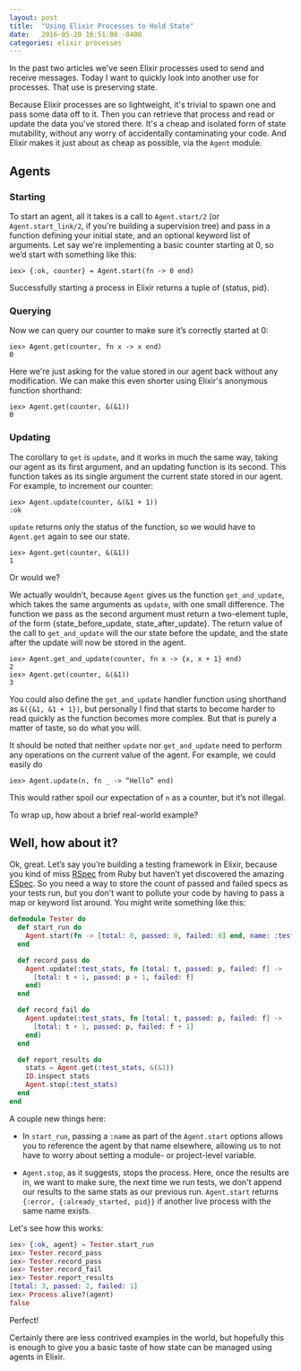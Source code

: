 ```yaml
---
layout: post
title:  "Using Elixir Processes to Hold State"
date:   2016-05-20 16:51:00 -0400
categories: elixir processes
---
```


In the past two articles we've seen Elixir processes used to send and receive messages. Today I want to quickly look into another use for processes. That use is preserving state.

Because Elixir processes are so lightweight, it's trivial to spawn one and pass some data off to it. Then you can retrieve that process and read or update the data you've stored there. It's a cheap and isolated form of state mutability, without any worry of accidentally contaminating your code. And Elixir makes it just about as cheap as possible, via the `Agent` module.

## Agents

### Starting

To start an agent, all it takes is a call to `Agent.start/2` (or `Agent.start_link/2`, if you're building a supervision tree) and pass in a function defining your initial state, and an optional keyword list of arguments. Let say we're implementing a basic counter starting at 0, so we’d start with something like this:

    iex> {:ok, counter} = Agent.start(fn -> 0 end)

Successfully starting a process in Elixir returns a tuple of {status, pid}.

### Querying

Now we can query our counter to make sure it’s correctly started at 0:

    iex> Agent.get(counter, fn x -> x end)
    0

Here we're just asking for the value stored in our agent back without any modification. We can make this even shorter using Elixir's anonymous function shorthand:

    iex> Agent.get(counter, &(&1))
    0

### Updating

The corollary to `get` is `update`, and it works in much the same way, taking our agent as its first argument, and an updating function is its second. This function takes as its single argument the current state stored in our agent. For example, to increment our counter:

    iex> Agent.update(counter, &(&1 + 1))
    :ok

`update` returns only the status of the function, so we would have to `Agent.get` again to see our state.

    iex> Agent.get(counter, &(&1))
    1

Or would we?

We actually wouldn’t, because `Agent` gives us the function `get_and_update`, which takes the same arguments as `update`, with one small difference. The function we pass as the second argument must return a two-element tuple, of the form {state_before_update, state_after_update}. The return value of the call to `get_and_update` will the our state before the update, and the state after the update will now be stored in the agent.

    iex> Agent.get_and_update(counter, fn x -> {x, x + 1} end)
    2
    iex> Agent.get(counter, &(&1))
    3

You could also define the `get_and_update` handler function using shorthand as `&({&1, &1 + 1})`, but personally I find that starts to become harder to read quickly as the function becomes more complex. But that is purely a matter of taste, so do what you will.

It should be noted that neither `update` nor `get_and_update` need to perform any operations on the current value of the agent. For example, we could easily do

    iex> Agent.update(n, fn _ -> “Hello” end)

This would rather spoil our expectation of `n` as a counter, but it’s not illegal.

To wrap up, how about a brief real-world example?

## Well, how about it?

Ok, great. Let’s say you’re building a testing framework in Elixir, because you kind of miss [RSpec](http://rspec.info/) from Ruby but haven’t yet discovered the amazing [ESpec](https://github.com/antonmi/espec). So you need a way to store the count of passed and failed specs as your tests run, but you don't want to pollute your code by having to pass a map or keyword list around. You might write something like this:

```elixir
defmodule Tester do
  def start_run do
    Agent.start(fn -> [total: 0, passed: 0, failed: 0] end, name: :test_stats)
  end

  def record_pass do
    Agent.update(:test_stats, fn [total: t, passed: p, failed: f] ->
      [total: t + 1, passed: p + 1, failed: f]
    end)
  end

  def record_fail do
    Agent.update(:test_stats, fn [total: t, passed: p, failed: f] ->
      [total: t + 1, passed: p, failed: f + 1]
    end)
  end

  def report_results do
    stats = Agent.get(:test_stats, &(&1))
    IO.inspect stats
    Agent.stop(:test_stats)
  end
end
```

A couple new things here:

* In `start_run`, passing a `:name` as part of the `Agent.start` options allows you to reference the agent by that name elsewhere,
allowing us to not have to worry about setting a module- or project-level variable.

* `Agent.stop`, as it suggests, stops the process. Here, once the results are in, we want to make sure, the next time we run tests,
we don't append our results to the same stats as our previous run. `Agent.start` returns `{:error, {:already_started, pid}}` if
another live process with the same name exists.

Let's see how this works:

```elixir
iex> {:ok, agent} = Tester.start_run
iex> Tester.record_pass
iex> Tester.record_pass
iex> Tester.record_fail
iex> Tester.report_results
[total: 3, passed: 2, failed: 1]
iex> Process.alive?(agent)
false
```

Perfect!

Certainly there are less contrived examples in the world, but hopefully this is enough to give you a basic taste of how state can be managed using agents in Elixir.
